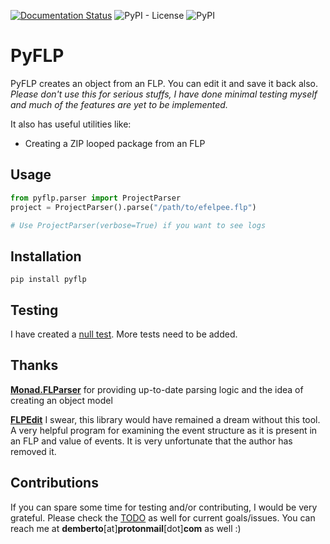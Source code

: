 [![Documentation Status](https://readthedocs.org/projects/pyflp/badge/?version=latest)](https://pyflp.readthedocs.io/en/latest/?badge=latest)
![PyPI - License](https://img.shields.io/pypi/l/pyflp)
![PyPI](https://img.shields.io/pypi/v/pyflp?color=blue)

# PyFLP
PyFLP creates an object from an FLP. You can edit it and save it back also. *Please don't use this for serious stuffs, I have done minimal testing myself and much of the features are yet to be implemented.*

It also has useful utilities like:
* Creating a ZIP looped package from an FLP

## Usage
```Python
from pyflp.parser import ProjectParser
project = ProjectParser().parse("/path/to/efelpee.flp")

# Use ProjectParser(verbose=True) if you want to see logs
```

## Installation

```
pip install pyflp
```

## Testing
I have created a [null test](test_parser.py). More tests need to be added.

## Thanks

[**Monad.FLParser**](https://github.com/monadgroup/FLParser) for providing up-to-date parsing logic and the idea of creating an object model

[**FLPEdit**](https://github.com/roadcrewworker) I swear, this library would have remained a dream without this tool. A very helpful program for examining the event structure as it is present in an FLP and value of events. It is very unfortunate that the author has removed it.

## Contributions

If you can spare some time for testing and/or contributing, I would be very grateful. Please check the [TODO](../TODO) as well for current goals/issues. You can reach me at **demberto**[at]**protonmail**[dot]**com** as well :)
